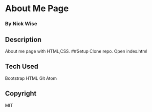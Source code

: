 # About Me Page
### By Nick Wise
## Description
About me page with HTML,CSS. 
##Setup
Clone repo.  Open index.html
## Tech Used
Bootstrap
HTML
Git
Atom
## Copyright
MIT
